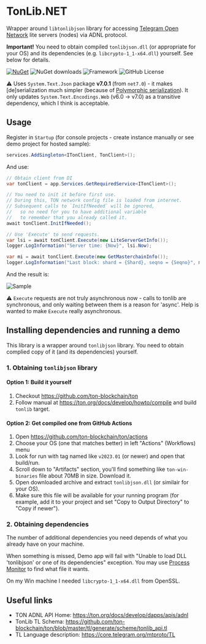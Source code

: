TonLib.NET
===========

Wrapper around `libtonlibjson` library for accessing [Telegram Open Network](https://ton.org/) lite servers (nodes) via ADNL protocol.

**Important!** You need to obtain compiled `tonlibjson.dll` (or appropriate for your OS) and its dependencies (e.g. `libcrypto-1_1-x64.dll`) yourself. See below for details.

[![NuGet](https://img.shields.io/nuget/v/TonLib.Net.svg?color=blue)](https://www.nuget.org/packages/TonLib.Net/) ![NuGet downloads](https://img.shields.io/nuget/dt/TonLib.NET?color=blue) ![Framework](https://img.shields.io/badge/framework-net6.0-blue) ![GitHub License](https://img.shields.io/github/license/justdmitry/TonLib.NET?color=blue) 

⚠ Uses `System.Text.Json` package **v7.0.1** (from `net7.0`) - it makes [de]serialization much simpler (because of [Polymorphic serialization](https://learn.microsoft.com/en-us/dotnet/standard/serialization/system-text-json/polymorphism)). It only updates `System.Text.Encodings.Web` (v6.0 -> v7.0) as a transitive dependency, which I think is acceptable.

## Usage

Register in `Startup` (for console projects - create instance manually or see demo project for hosted sample):

```csharp
services.AddSingleton<ITonClient, TonClient>();
```

And use:

```csharp
// Obtain client from DI
var tonClient = app.Services.GetRequiredService<ITonClient>();

// You need to init it before first use.
// During this, TON network config file is loaded from internet.
// Subsequent calls to `InitIfNeeded` will be ignored, 
//   so no need for you to have additional variable 
//   to remember that you already called it.
await tonClient.InitIfNeeded();

// Use 'Execute' to send requests.
var lsi = await tonClient.Execute(new LiteServerGetInfo());
logger.LogInformation("Server time: {Now}", lsi.Now);

var mi = await tonClient.Execute(new GetMasterchainInfo());
logger.LogInformation("Last block: shard = {Shard}, seqno = {Seqno}", mi.Last.Shard, mi.Last.Seqno);
```

And the result is:

![Sample](https://raw.githubusercontent.com/justdmitry/TonLib.NET/master/README_sample.png)

⚠ `Execute` requests are not truly asynchronous now - calls to tonlib are synchronous, and only waiting between them is a reason for 'async'. Help is wanted to make `Execute` really asynchronous.


## Installing dependencies and running a demo

This library is a wrapper around `tonlibjson` library. You need to obtain complied copy of it (and its dependencies) yourself.

### 1. Obtaining `tonlibjson` library

#### Option 1: Build it yourself

1. Checkout https://github.com/ton-blockchain/ton
2. Follow manual at https://ton.org/docs/develop/howto/compile and build `tonlib` target.

#### Option 2: Get compiled one from GitHub Actions

1. Open https://github.com/ton-blockchain/ton/actions
2. Choose your OS (one that matches better) in left "Actions" (Workflows) menu
3. Look for run with tag named like `v2023.01` (or newer) and open that build/run.
4. Scroll down to "Artifacts" section, you'll find something like `ton-win-binaries` file about 70MB in size. Download it.
5. Open downloaded archive and extract `tonlibjson.dll` (or similair for your OS).
6. Make sure this file will be available for your running program (for example, add it to your project and set "Copy to Output Directory" to "Copy if newer").

### 2. Obtaining dependencies

The number of additional dependencies you need depends of what you already have on your machine.

When something is missed, Demo app will fail with "Unable to load DLL 'tonlibjson' or one of its dependencies" exception. You may use [Process Monitor](https://learn.microsoft.com/en-us/sysinternals/downloads/procmon) to find what file it wants.

On my Win machine I needed `libcrypto-1_1-x64.dll` from OpenSSL.


## Useful links

* TON ADNL API Home: https://ton.org/docs/develop/dapps/apis/adnl
* TonLib TL Schema: https://github.com/ton-blockchain/ton/blob/master/tl/generate/scheme/tonlib_api.tl
* TL Language description: https://core.telegram.org/mtproto/TL
